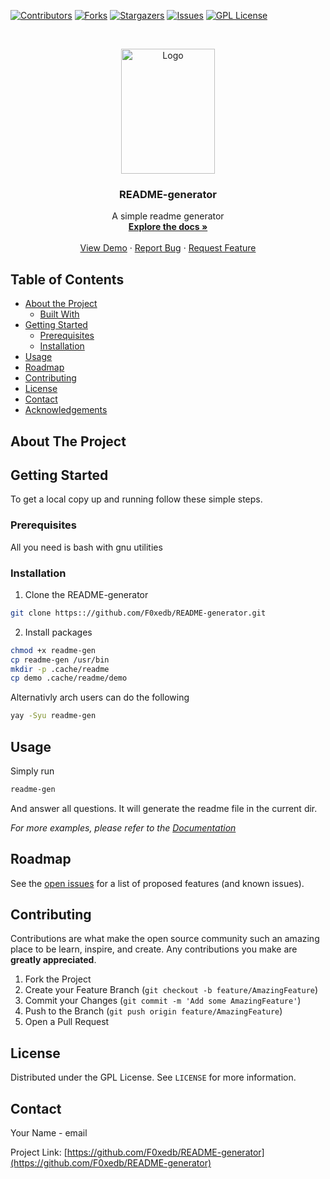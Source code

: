 
[![Contributors][contributors-shield]][contributors-url]
[![Forks][forks-shield]][forks-url]
[![Stargazers][stars-shield]][stars-url]
[![Issues][issues-shield]][issues-url]
[![GPL License][license-shield]][license-url]



<!-- PROJECT LOGO -->
<br />
<p align="center">
  <a href="https://github.com/F0xedb/README-generator">
    <img src="https://tos.pbfp.xyz/images/logo.svg" alt="Logo" width="150" height="200">
  </a>

  <h3 align="center">README-generator</h3>

  <p align="center">
    A simple readme generator
    <br />
    <a href="https://github.com/F0xedb/README-generator"><strong>Explore the docs »</strong></a>
    <br />
    <br />
    <a href="https://github.com/F0xedb/README-generator">View Demo</a>
    ·
    <a href="https://github.com/F0xedb/README-generator/issues">Report Bug</a>
    ·
    <a href="https://github.com/F0xedb/README-generator/issues">Request Feature</a>
  </p>
</p>



<!-- TABLE OF CONTENTS -->
## Table of Contents

* [About the Project](#about-the-project)
  * [Built With](#built-with)
* [Getting Started](#getting-started)
  * [Prerequisites](#prerequisites)
  * [Installation](#installation)
* [Usage](#usage)
* [Roadmap](#roadmap)
* [Contributing](#contributing)
* [License](#license)
* [Contact](#contact)
* [Acknowledgements](#acknowledgements)



<!-- ABOUT THE PROJECT -->
## About The Project


<!-- GETTING STARTED -->
## Getting Started

To get a local copy up and running follow these simple steps.

### Prerequisites

All you need is bash with gnu utilities


### Installation
 
1. Clone the README-generator
```sh
git clone https:://github.com/F0xedb/README-generator.git
```
2. Install packages
```sh
chmod +x readme-gen
cp readme-gen /usr/bin
mkdir -p .cache/readme
cp demo .cache/readme/demo
```

Alternativly arch users can do the following

```bash
yay -Syu readme-gen
```



<!-- USAGE EXAMPLES -->
## Usage

Simply run
```bash
readme-gen
```
And answer all questions.
It will generate the readme file in the current dir.

_For more examples, please refer to the [Documentation](https://www.pbfp.xyz)_



<!-- ROADMAP -->
## Roadmap

See the [open issues](https://github.com/F0xedb/README-generator/issues) for a list of proposed features (and known issues).



<!-- CONTRIBUTING -->
## Contributing

Contributions are what make the open source community such an amazing place to be learn, inspire, and create. Any contributions you make are **greatly appreciated**.

1. Fork the Project
2. Create your Feature Branch (`git checkout -b feature/AmazingFeature`)
3. Commit your Changes (`git commit -m 'Add some AmazingFeature'`)
4. Push to the Branch (`git push origin feature/AmazingFeature`)
5. Open a Pull Request



<!-- LICENSE -->
## License

Distributed under the GPL License. See `LICENSE` for more information.



<!-- CONTACT -->
## Contact

Your Name - email

Project Link: [https://github.com/F0xedb/README-generator](https://github.com/F0xedb/README-generator)




<!-- MARKDOWN LINKS & IMAGES -->
<!-- https://www.markdownguide.org/basic-syntax/#reference-style-links -->
[contributors-shield]: https://img.shields.io/github/contributors/F0xedb/README-generator.svg?style=flat-square
[contributors-url]: https://github.com/F0xedb/README-generator/graphs/contributors
[forks-shield]: https://img.shields.io/github/forks/F0xedb/README-generator.svg?style=flat-square
[forks-url]: https://github.com/F0xedb/README-generator/network/members
[stars-shield]: https://img.shields.io/github/stars/F0xedb/README-generator.svg?style=flat-square
[stars-url]: https://github.com/F0xedb/README-generator/stargazers
[issues-shield]: https://img.shields.io/github/issues/F0xedb/README-generator.svg?style=flat-square
[issues-url]: https://github.com/F0xedb/README-generator/issues
[license-shield]: https://img.shields.io/github/license/F0xedb/README-generator.svg?style=flat-square
[license-url]: https://github.com/F0xedb/README-generator/blob/master/LICENSE.txt
[product-screenshot]: https://tos.pbfp.xyz/images/logo.svg